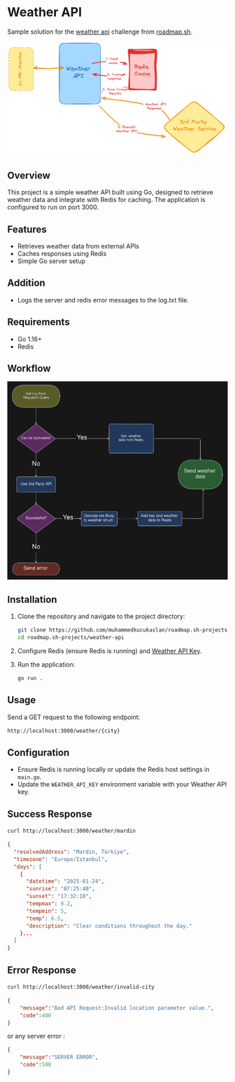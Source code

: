 # Weather API
Sample solution for the [weather api](https://roadmap.sh/projects/weather-api-wrapper-service) challenge from [roadmap.sh](https://roadmap.sh/golang/projects).

![Design](public/design.png)

## Overview
This project is a simple weather API built using Go, designed to retrieve weather data and integrate with Redis for caching. The application is configured to run on port 3000.

## Features
- Retrieves weather data from external APIs
- Caches responses using Redis
- Simple Go server setup

## Addition
- Logs the server and redis error messages to the log.txt file.

## Requirements
- Go 1.16+
- Redis

## Workflow

![Workflow](public/workflow.png)

## Installation

1. Clone the repository and navigate to the project directory:
   ```bash
   git clone https://github.com/muhammedkucukaslan/roadmap.sh-projects.git
   cd roadmap.sh-projects/weather-api
   ```

2. Configure Redis (ensure Redis is running) and [Weather API Key](https://www.visualcrossing.com).

3. Run the application:
   ```bash
   go run .
   ```

## Usage

Send a GET request to the following endpoint:
```bash
http://localhost:3000/weather/{city}
```

## Configuration

- Ensure Redis is running locally or update the Redis host settings in `main.go`.
- Update the `WEATHER_API_KEY` environment variable with your Weather API key.

## Success Response
```bash
curl http://localhost:3000/weather/mardin 
```
```json
{
  "resolvedAddress": "Mardin, Türkiye",
  "timezone": "Europe/Istanbul",
  "days": [
    {
      "datetime": "2025-01-24",
      "sunrise": "07:25:40",
      "sunset": "17:32:18",
      "tempmax": 9.2,
      "tempmin": 5,
      "temp": 6.5,
      "description": "Clear conditions throughout the day."
    }...
  ]
}
```
## Error Response

```bash
curl http://localhost:3000/weather/invalid-city
```
```json
{
    "message":"Bad API Request:Invalid location parameter value.",
    "code":400
}
```
or any server error :

```json
{
    "message":"SERVER ERROR",
    "code":500
}
```


